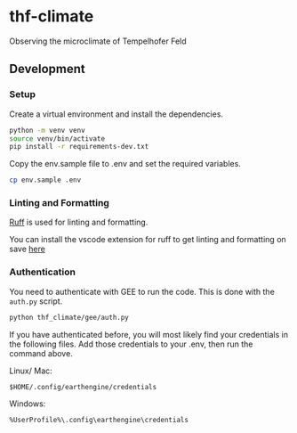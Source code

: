 # thf-climate
Observing the microclimate of Tempelhofer Feld


## Development

### Setup

Create a virtual environment and install the dependencies.
```bash
python -m venv venv
source venv/bin/activate
pip install -r requirements-dev.txt
```

Copy the env.sample file to .env and set the required variables.
```bash
cp env.sample .env
```

### Linting and Formatting


[Ruff](https://docs.astral.sh/ruff/) is used for linting and formatting.

You can install the vscode extension for ruff to get linting and formatting on save [here](https://marketplace.visualstudio.com/items?itemName=charliermarsh.ruff)

### Authentication

You need to authenticate with GEE to run the code. This is done with the `auth.py` script.

```bash
python thf_climate/gee/auth.py
```

If you have authenticated before, you will most likely find your credentials in the following files. Add those credentials to your .env, then run the command above.

Linux/ Mac:
```
$HOME/.config/earthengine/credentials
 ```

 Windows:
```
%UserProfile%\.config\earthengine\credentials
```
